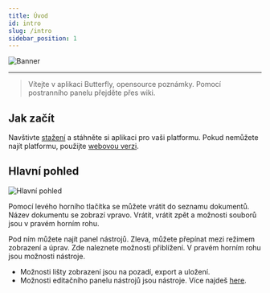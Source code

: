 ```yaml
---
title: Úvod
id: intro
slug: /intro
sidebar_position: 1
---
```


![Banner](/img/banner.png)

---

> Vítejte v aplikaci Butterfly, opensource poznámky.
> Pomocí postranního panelu přejděte přes wiki.

## Jak začít

Navštivte [stažení](/downloads) a stáhněte si aplikaci pro vaši platformu.
Pokud nemůžete najít platformu, použijte [webovou verzi](https://v2.butterfly.linwood.dev).

## Hlavní pohled

![Hlavní pohled](main.png)

Pomocí levého horního tlačítka se můžete vrátit do seznamu dokumentů. Název dokumentu se zobrazí vpravo. Vrátit, vrátit zpět a možnosti souborů jsou v pravém horním rohu.

Pod ním můžete najít panel nástrojů. Zleva, můžete přepínat mezi režimem zobrazení a úprav. Zde naleznete možnosti přiblížení. V pravém horním rohu jsou možnosti nástroje.

- Možnosti lišty zobrazení jsou na pozadí, export a uložení.
- Možnosti editačního panelu nástrojů jsou nástroje. Více najdeš [here](background).
